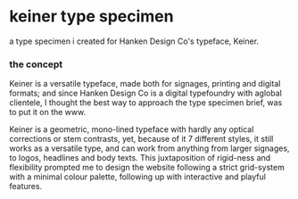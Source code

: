# keiner type specimen
a type specimen i created for Hanken Design Co's typeface, Keiner.

### the concept
Keiner is a versatile typeface, made both for signages, printing and digital formats; and since Hanken Design Co is a digital typefoundry with aglobal clientele, I thought the best way to approach the type specimen brief, was to put it on the www.

Keiner is a geometric, mono-lined typeface with hardly any optical corrections or stem contrasts, yet, because of it 7 different styles, it still works as a versatile type, and can work from anything from larger signages, to logos, headlines and body texts. This juxtaposition of rigid-ness and flexibility prompted me to design the website following a strict grid-system with a minimal colour palette, following up with interactive and playful features.